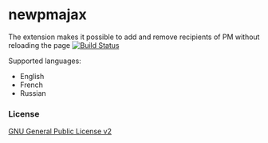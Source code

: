 newpmajax
==========

The extension makes it possible to add and remove recipients of PM without reloading the page
[![Build Status](https://travis-ci.org/alg5/newpmajax.svg?branch=master)](https://travis-ci.org/alg5/newpmajax)

Supported languages:
- English
- French
- Russian

### License
[GNU General Public License v2](http://opensource.org/licenses/GPL-2.0)

